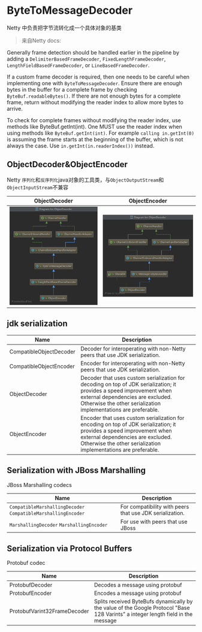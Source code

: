 # ByteToMessageDecoder

Netty 中负责把字节流转化成一个具体对象的基类

> 来自Netty docs:

Generally frame detection should be handled earlier in the pipeline by adding a `DelimiterBasedFrameDecoder`, `FixedLengthFrameDecoder`, `LengthFieldBasedFrameDecoder`, or `LineBasedFrameDecoder`.

If a custom frame decoder is required, then one needs to be careful when implementing one with `ByteToMessageDecoder`. Ensure there are enough bytes in the buffer for a complete frame by checking `ByteBuf.readableBytes()`. If there are not enough bytes for a complete frame, return without modifying the reader index to allow more bytes to arrive.

To check for complete frames without modifying the reader index, use methods like ByteBuf.getInt(int). One MUST use the reader index when using methods like `ByteBuf.getInt(int)`. For example `calling in.getInt(0)` is assuming the frame starts at the beginning of the buffer, which is not always the case. Use `in.getInt(in.readerIndex())` instead.

## ObjectDecoder&ObjectEncoder

Netty `序列化`和`反序列化`java对象的工具类，与`ObjectOutputStream`和`ObjectInputStream`不兼容

| ObjectDecoder                                | ObjectEncoder                                |
| -------------------------------------------- | -------------------------------------------- |
| ![ObjectDecoder](./images/ObjectDecoder.png) | ![ObjectEncoder](./images/ObjectEncoder.png) |

## jdk serialization

| Name                    | Description                                                                                                                                                                                                                 |
| ----------------------- | --------------------------------------------------------------------------------------------------------------------------------------------------------------------------------------------------------------------------- |
| CompatibleObjectDecoder | Decoder for interoperating with non-Netty peers that use JDK serialization.                                                                                                                                                 |
| CompatibleObjectEncoder | Encoder for interoperating with non-Netty peers that use JDK serialization.                                                                                                                                                 |
| ObjectDecoder           | Decoder that uses custom serialization for decoding on top of JDK serialization; it provides a speed improvement when external dependencies are excluded. Otherwise the other serialization implementations are preferable. |
| ObjectEncoder           | Encoder that uses custom serialization for encoding on top of JDK serialization; it provides a speed improvement when external dependencies are excluded. Otherwise the other serialization implementations are preferable. |

## Serialization with JBoss Marshalling

JBoss Marshalling codecs

| Name                                                          | Description                                              |
| ------------------------------------------------------------- | -------------------------------------------------------- |
| `CompatibleMarshallingDecoder` `CompatibleMarshallingEncoder` | For compatibility with peers that use JDK serialization. |
| `MarshallingDecoder` `MarshallingEncoder`                     | For use with peers that use JBoss                        |

## Serialization via Protocol Buffers

Protobuf codec

| Name                         | Description                                                                                                                       |
| ---------------------------- | --------------------------------------------------------------------------------------------------------------------------------- |
| ProtobufDecoder              | Decodes a message using protobuf                                                                                                  |
| ProtobufEncoder              | Encodes a message using protobuf                                                                                                  |
| ProtobufVarint32FrameDecoder | Splits received ByteBufs dynamically by the value of the Google Protocol "Base 128 Varints" a integer length field in the message |